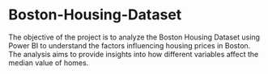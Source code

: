# Boston-Housing-Dataset
The objective of the project is to analyze the Boston Housing Dataset using Power BI to understand the factors influencing housing prices in Boston. The analysis aims to provide insights into how different variables affect the median value of homes.

